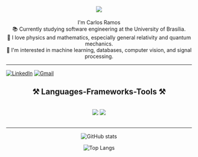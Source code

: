 <h1 align="center">
    <img src="https://readme-typing-svg.herokuapp.com/?font=Righteous&size=35&center=true&vCenter=true&width=500&height=70&duration=4000&lines=Hi+There!+👋;" />
</h1>

<p align="center">
    I'm Carlos Ramos<br>
    📚 Currently studying software engineering at the University of Brasília.<br>
    🔭 I love physics and mathematics, especially general relativity and quantum mechanics.<br>
    🌱 I'm interested in machine learning, databases, computer vision, and signal processing.
</p>
<hr/>


    
[![LinkedIn](https://img.shields.io/badge/LinkedIn-0077B5?style=for-the-badge&logo=linkedin&logoColor=white)](https://www.linkedin.com/in/carlos-gabriel-503336331/)
[![Gmail](https://img.shields.io/badge/Gmail-D14836?style=for-the-badge&logo=gmail&logoColor=white)](mailto:gabrielmod342@gmail.com)


<h2 align="center">⚒️ Languages-Frameworks-Tools ⚒️</h2>
<br/>
<div align="center">
    <img src="https://skillicons.dev/icons?i=html,css,vscode,github,git" />
    <img src="https://skillicons.dev/icons?i=c,java,python,mysql" /><br>
</div>

<br/>

---
<div align="center"> 
    
![GitHub stats](https://github-readme-stats.vercel.app/api?username=TheCarlosRamos&show_icons=true&theme=dark)

![Top Langs](https://github-readme-stats.vercel.app/api/top-langs/?username=TheCarlosRamos&layout=compact&theme=dark)







